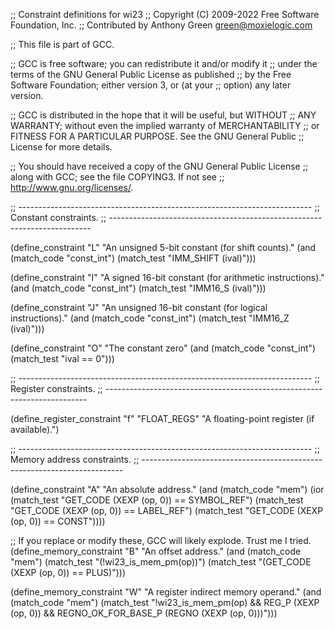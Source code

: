 ;; Constraint definitions for wi23
;; Copyright (C) 2009-2022 Free Software Foundation, Inc.
;; Contributed by Anthony Green <green@moxielogic.com>

;; This file is part of GCC.

;; GCC is free software; you can redistribute it and/or modify it
;; under the terms of the GNU General Public License as published
;; by the Free Software Foundation; either version 3, or (at your
;; option) any later version.

;; GCC is distributed in the hope that it will be useful, but WITHOUT
;; ANY WARRANTY; without even the implied warranty of MERCHANTABILITY
;; or FITNESS FOR A PARTICULAR PURPOSE.  See the GNU General Public
;; License for more details.

;; You should have received a copy of the GNU General Public License
;; along with GCC; see the file COPYING3.  If not see
;; <http://www.gnu.org/licenses/>.

;; -------------------------------------------------------------------------
;; Constant constraints.
;; -------------------------------------------------------------------------

(define_constraint "L"
  "An unsigned 5-bit constant (for shift counts)."
  (and (match_code "const_int")
      (match_test "IMM_SHIFT (ival)")))

(define_constraint "I"
  "A signed 16-bit constant (for arithmetic instructions)."
  (and (match_code "const_int")
       (match_test "IMM16_S (ival)")))

(define_constraint "J"
  "An unsigned 16-bit constant (for logical instructions)."
  (and (match_code "const_int")
       (match_test "IMM16_Z (ival)")))

(define_constraint "O"
  "The constant zero"
  (and (match_code "const_int")
       (match_test "ival == 0")))

;; -------------------------------------------------------------------------
;; Register constraints.
;; -------------------------------------------------------------------------

(define_register_constraint "f" "FLOAT_REGS"
  "A floating-point register (if available).")

;; -------------------------------------------------------------------------
;; Memory address constraints.
;; -------------------------------------------------------------------------

(define_constraint "A"
  "An absolute address."
  (and (match_code "mem")
       (ior (match_test "GET_CODE (XEXP (op, 0)) == SYMBOL_REF")
	    (match_test "GET_CODE (XEXP (op, 0)) == LABEL_REF")
	    (match_test "GET_CODE (XEXP (op, 0)) == CONST"))))

;; If you replace or modify these, GCC will likely explode. Trust me I tried.
(define_memory_constraint "B"
  "An offset address."
  (and (match_code "mem")
       (match_test "(!wi23_is_mem_pm(op))")
       (match_test "(GET_CODE (XEXP (op, 0)) == PLUS)")))

(define_memory_constraint "W"
  "A register indirect memory operand."
  (and (match_code "mem")
       (match_test "!wi23_is_mem_pm(op)
        && REG_P (XEXP (op, 0))
		    && REGNO_OK_FOR_BASE_P (REGNO (XEXP (op, 0)))")))